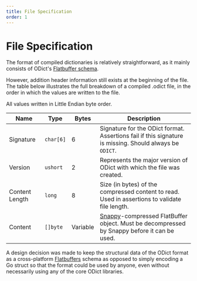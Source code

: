 ```yaml
---
title: File Specification
order: 1
---
```


# File Specification

The format of compiled dictionaries is relatively straightforward, as it mainly consists of ODict's [Flatbuffer schema](https://github.com/TheOpenDictionary/odict/blob/main/flatbuffers/schema.fbs).

However, addition header information still exists at the beginning of the file. The table below illustrates the full breakdown of a compiled .odict file, in the order in which the values are written to the file.

All values written in Little Endian byte order.

| Name           | Type      | Bytes    | Description                                                                                                                    |
| -------------- | --------- | -------- | ------------------------------------------------------------------------------------------------------------------------------ |
| Signature      | `char[6]` | 6        | Signature for the ODict format. Assertions fail if this signature is missing. Should always be `ODICT`.                        |
| Version        | `ushort`  | 2        | Represents the major version of ODict with which the file was created.                                                         |
| Content Length | `long`    | 8        | Size (in bytes) of the compressed content to read. Used in assertions to validate file length.                                 |
| Content        | `[]byte`  | Variable | [Snappy](https://github.com/google/snappy)-compressed FlatBuffer object. Must be decompressed by Snappy before it can be used. |

A design decision was made to keep the structural data of the ODict format as a cross-platform [Flatbuffers](https://google.github.io/flatbuffers/) schema as opposed to simply encoding a
Go struct so that the format could be used by anyone, even without necessarily using any of the core ODict libraries.